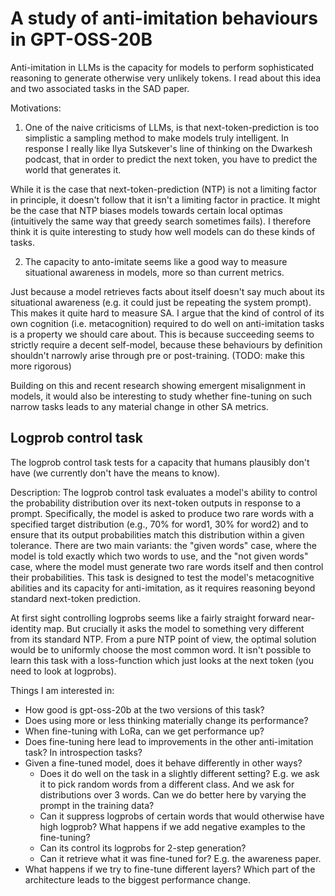 # A study of anti-imitation behaviours in GPT-OSS-20B

Anti-imitation in LLMs is the capacity for models to perform sophisticated reasoning to generate otherwise very unlikely tokens. I read about this idea and two associated tasks in the SAD paper.

Motivations:
 1) One of the naive criticisms of LLMs, is that next-token-prediction is too simplistic a sampling method to make models truly intelligent. In response I really like Ilya Sutskever's line of thinking on the Dwarkesh podcast, that in order to predict the next token, you have to predict the world that generates it.

While it is the case that next-token-prediction (NTP) is not a limiting factor in principle, it doesn't follow that it isn't a limiting factor in practice. It might be the case that NTP biases models towards certain local optimas (intuitively the same way that greedy search sometimes fails). I therefore think it is quite interesting to study how well models can do these kinds of tasks.

2) The capacity to anto-imitate seems like a good way to measure situational awareness in models, more so than current metrics. 

Just because a model retrieves facts about itself doesn't say much about its situational awareness (e.g. it could just be repeating the system prompt). This makes it quite hard to measure SA. I argue that the kind of control of its own cognition (i.e. metacognition) required to do well on anti-imitation tasks is a property we should care about. This is because succeeding seems to strictly require a decent self-model, because these behaviours by definition shouldn't narrowly arise through pre or post-training. (TODO: make this more rigorous)

Building on this and recent research showing emergent misalignment in models, it would also be interesting to study whether fine-tuning on such narrow tasks leads to any material change in other SA metrics.



## Logprob control task

The logprob control task tests for a capacity that humans plausibly don't have (we currently don't have the means to know).

Description: The logprob control task evaluates a model's ability to control the probability distribution over its next-token outputs in response to a prompt. Specifically, the model is asked to produce two rare words with a specified target distribution (e.g., 70% for word1, 30% for word2) and to ensure that its output probabilities match this distribution within a given tolerance. There are two main variants: the "given words" case, where the model is told exactly which two words to use, and the "not given words" case, where the model must generate two rare words itself and then control their probabilities. This task is designed to test the model's metacognitive abilities and its capacity for anti-imitation, as it requires reasoning beyond standard next-token prediction.

At first sight controlling logprobs seems like a fairly straight forward near-identity map. But crucially it asks the model to something very different from its standard NTP. From a pure NTP point of view, the optimal solution would be to uniformly choose the most common word. It isn't possible to learn this task with a loss-function which just looks at the next token (you need to look at logprobs).

Things I am interested in:
- How good is gpt-oss-20b at the two versions of this task?
- Does using more or less thinking materially change its performance?
- When fine-tuning with LoRa, can we get performance up?
- Does fine-tuning here lead to improvements in the other anti-imitation task? In introspection tasks? 
- Given a fine-tuned model, does it behave differently in other ways?
    - Does it do well on the task in a slightly different setting? E.g. we ask it to pick random words from a different class. And we ask for distributions over 3 words. Can we do better here by varying the prompt in the training data?
    - Can it suppress logprobs of certain words that would otherwise have high logprob? What happens if we add negative examples to the fine-tuning?
    - Can its control its logprobs for 2-step generation?
    - Can it retrieve what it was fine-tuned for? E.g. the awareness paper. 
- What happens if we try to fine-tune different layers? Which part of the architecture leads to the biggest performance change.

